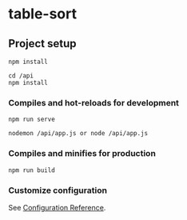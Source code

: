 # table-sort

## Project setup
```
npm install

cd /api
npm install
```

### Compiles and hot-reloads for development
```
npm run serve

nodemon /api/app.js or node /api/app.js
```

### Compiles and minifies for production
```
npm run build
```

### Customize configuration
See [Configuration Reference](https://cli.vuejs.org/config/).
